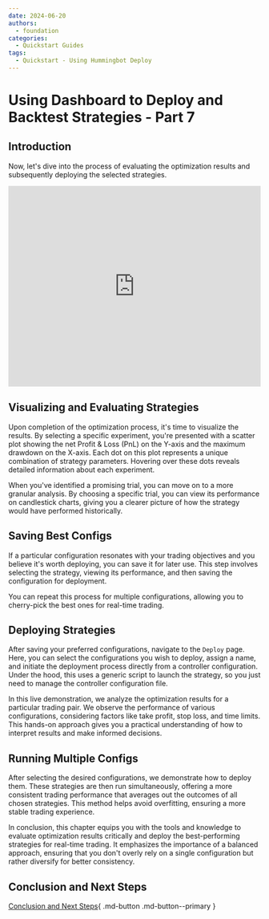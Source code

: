 ```yaml
---
date: 2024-06-20
authors:
  - foundation
categories:
  - Quickstart Guides
tags:
  - Quickstart - Using Hummingbot Deploy
---
```


# Using Dashboard to Deploy and Backtest Strategies - Part 7

## Introduction

Now, let's dive into the process of evaluating the optimization results and subsequently deploying the selected strategies.

<iframe style="width:100%; min-height:400px;" src="https://www.youtube.com/embed/BJf3ml-9JIQ?si=wdUCvF5ex_dman_Y" frameborder="0" allow="accelerometer; autoplay; encrypted-media; gyroscope; picture-in-picture" allowfullscreen></iframe>

## Visualizing and Evaluating Strategies

Upon completion of the optimization process, it's time to visualize the results. By selecting a specific experiment, you're presented with a scatter plot showing the net Profit & Loss (PnL) on the Y-axis and the maximum drawdown on the X-axis. Each dot on this plot represents a unique combination of strategy parameters. Hovering over these dots reveals detailed information about each experiment.

When you've identified a promising trial, you can move on to a more granular analysis. By choosing a specific trial, you can view its performance on candlestick charts, giving you a clearer picture of how the strategy would have performed historically.

## Saving Best Configs

If a particular configuration resonates with your trading objectives and you believe it's worth deploying, you can save it for later use. This step involves selecting the strategy, viewing its performance, and then saving the configuration for deployment. 

You can repeat this process for multiple configurations, allowing you to cherry-pick the best ones for real-time trading.

## Deploying Strategies

After saving your preferred configurations, navigate to the `Deploy` page. Here, you can select the configurations you wish to deploy, assign a name, and initiate the deployment process directly from a controller configuration. Under the hood, this uses a generic script to launch the strategy, so you just need to manage the controller configuration file.

In this live demonstration, we analyze the optimization results for a particular trading pair. We observe the performance of various configurations, considering factors like take profit, stop loss, and time limits. This hands-on approach gives you a practical understanding of how to interpret results and make informed decisions.

## Running Multiple Configs

After selecting the desired configurations, we demonstrate how to deploy them. These strategies are then run simultaneously, offering a more consistent trading performance that averages out the outcomes of all chosen strategies. This method helps avoid overfitting, ensuring a more stable trading experience.

In conclusion, this chapter equips you with the tools and knowledge to evaluate optimization results critically and deploy the best-performing strategies for real-time trading. It emphasizes the importance of a balanced approach, ensuring that you don't overly rely on a single configuration but rather diversify for better consistency.

## Conclusion and Next Steps

[Conclusion and Next Steps](8-conclusion-and-next-steps.md){ .md-button .md-button--primary }